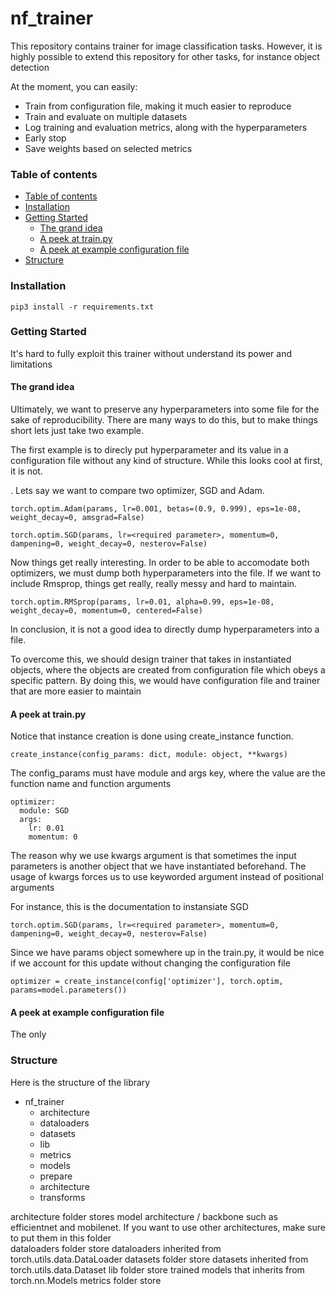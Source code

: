 # nf_trainer
This repository contains trainer for image classification tasks. However, it is highly possible to extend this repository for other tasks, for instance object detection


At the moment, you can easily:  
 * Train from configuration file, making it much easier to reproduce
 * Train and evaluate on multiple datasets
 * Log training and evaluation metrics, along with the hyperparameters
 * Early stop
 * Save weights based on selected metrics
  

### Table of contents
  - [Table of contents](#table-of-contents)
  - [Installation](#installation)
  - [Getting Started](#getting-started)
    - [The grand idea](#the-big-idea)
    - [A peek at train.py](#deeper-look-at-trainpy)
    - [A peek at example configuration file](#deeper-look-at-example-configuration-file)
  - [Structure](#structure)


### Installation

```
pip3 install -r requirements.txt
```

### Getting Started

It's hard to fully exploit this trainer without understand its power and limitations

#### The grand idea

Ultimately, we want to preserve any hyperparameters into some file for the sake of reproducibility. There are many ways to do this, but to make things short lets just take two example.

The first example is to direcly put hyperparameter and its value in a configuration file without any kind of structure. While this looks cool at first, it is not. 

. Lets say we want to compare two optimizer, SGD and Adam.  

```
torch.optim.Adam(params, lr=0.001, betas=(0.9, 0.999), eps=1e-08, weight_decay=0, amsgrad=False)  
```

```
torch.optim.SGD(params, lr=<required parameter>, momentum=0, dampening=0, weight_decay=0, nesterov=False)  
```

Now things get really interesting. In order to be able to accomodate both optimizers, we must dump both hyperparameters into the file. If we want to include Rmsprop, things get really, really messy and hard to maintain.

```
torch.optim.RMSprop(params, lr=0.01, alpha=0.99, eps=1e-08, weight_decay=0, momentum=0, centered=False)
```

In conclusion, it is not a good idea to directly dump hyperparameters into a file. 

To overcome this, we should design trainer that takes in instantiated objects, where the objects are created from configuration file which obeys a 
specific pattern. By doing this, we would have configuration file and trainer that are more easier to maintain

#### A peek at train.py

Notice that instance creation is done using create_instance function. 

```
create_instance(config_params: dict, module: object, **kwargs)
```

The config_params must have module and args key, where the value are the function name and function arguments

```
optimizer:
  module: SGD
  args:
    lr: 0.01
    momentum: 0
```

The reason why we use kwargs argument is that sometimes the input parameters is another object that we have instantiated beforehand. The usage of kwargs
forces us to use keyworded argument instead of positional arguments


For instance, this is the documentation to instansiate SGD
```
torch.optim.SGD(params, lr=<required parameter>, momentum=0, dampening=0, weight_decay=0, nesterov=False)  
```


Since we have params object somewhere up in the train.py, it would be nice if we account for this update without changing the configuration file

```
optimizer = create_instance(config['optimizer'], torch.optim, params=model.parameters())
```




#### A peek at example configuration file

The only 

### Structure

Here is the structure of the library
- nf_trainer
    - architecture
    - dataloaders
    - datasets
    - lib
    - metrics
    - models
    - prepare
    - architecture
    - transforms

architecture folder stores model architecture / backbone such as efficientnet and mobilenet. If you want to use other architectures, make sure to put them
in this folder  
dataloaders folder store dataloaders inherited from torch.utils.data.DataLoader
datasets folder store datasets inherited from torch.utils.data.Dataset
lib folder store trained models that inherits from torch.nn.Models
metrics folder store 

